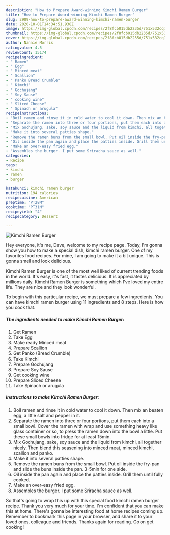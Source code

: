```yaml
---
description: "How to Prepare Award-winning Kimchi Ramen Burger"
title: "How to Prepare Award-winning Kimchi Ramen Burger"
slug: 2989-how-to-prepare-award-winning-kimchi-ramen-burger
date: 2020-10-01T14:34:51.938Z
image: https://img-global.cpcdn.com/recipes/2f8fcb015db2235d/751x532cq70/kimchi-ramen-burger-recipe-main-photo.jpg
thumbnail: https://img-global.cpcdn.com/recipes/2f8fcb015db2235d/751x532cq70/kimchi-ramen-burger-recipe-main-photo.jpg
cover: https://img-global.cpcdn.com/recipes/2f8fcb015db2235d/751x532cq70/kimchi-ramen-burger-recipe-main-photo.jpg
author: Nannie Morris
ratingvalue: 4.5
reviewcount: 15174
recipeingredient:
- " Ramen"
- " Egg"
- " Minced meat"
- " Scallion"
- " Panko Bread Crumble"
- " Kimchi"
- " Gochujang"
- " Soy Sause"
- " cooking wine"
- " Sliced Cheese"
- " Spinach or arugula"
recipeinstructions:
- "Boil ramen and rinse it in cold water to cool it down. Then mix an beaten egg, a little salt and pepper in it."
- "Separate the ramen into three or four portions, put them each into a small bowl. Cover the ramen with wrap and use something heavy like glass container or so, to press the ramen down into the bowl a little. Put these small bowls into fridge for at least 15min."
- "Mix Gochujang, sake, soy sauce and the liquid from kimchi, all together nicely. Then blend this seasening into minced meat, minced kimchi, scallion and panko."
- "Make it into several patties shape."
- "Remove the ramen buns from the small bowl. Put oil inside the fry-pan and slide the buns inside the pan. 3-5min for one side."
- "Oil inside the pan again and place the patties inside. Grill them until fully cooked."
- "Make an over-easy fried egg."
- "Assembles the burger. I put some Sriracha sauce as well."
categories:
- Recipe
tags:
- kimchi
- ramen
- burger

katakunci: kimchi ramen burger 
nutrition: 194 calories
recipecuisine: American
preptime: "PT28M"
cooktime: "PT31M"
recipeyield: "4"
recipecategory: Dessert

---
```



![Kimchi Ramen Burger](https://img-global.cpcdn.com/recipes/2f8fcb015db2235d/751x532cq70/kimchi-ramen-burger-recipe-main-photo.jpg)

Hey everyone, it's me, Dave, welcome to my recipe page. Today, I'm gonna show you how to make a special dish, kimchi ramen burger. One of my favorites food recipes. For mine, I am going to make it a bit unique. This is gonna smell and look delicious.



Kimchi Ramen Burger is one of the most well liked of current trending foods in the world. It's easy, it's fast, it tastes delicious. It is appreciated by millions daily. Kimchi Ramen Burger is something which I've loved my entire life. They are nice and they look wonderful.


To begin with this particular recipe, we must prepare a few ingredients. You can have kimchi ramen burger using 11 ingredients and 8 steps. Here is how you cook that.

<!--inarticleads1-->

##### The ingredients needed to make Kimchi Ramen Burger:

1. Get  Ramen
1. Take  Egg
1. Make ready  Minced meat
1. Prepare  Scallion
1. Get  Panko (Bread Crumble)
1. Take  Kimchi
1. Prepare  Gochujang
1. Prepare  Soy Sause
1. Get  cooking wine
1. Prepare  Sliced Cheese
1. Take  Spinach or arugula




<!--inarticleads2-->

##### Instructions to make Kimchi Ramen Burger:

1. Boil ramen and rinse it in cold water to cool it down. Then mix an beaten egg, a little salt and pepper in it.
1. Separate the ramen into three or four portions, put them each into a small bowl. Cover the ramen with wrap and use something heavy like glass container or so, to press the ramen down into the bowl a little. Put these small bowls into fridge for at least 15min.
1. Mix Gochujang, sake, soy sauce and the liquid from kimchi, all together nicely. Then blend this seasening into minced meat, minced kimchi, scallion and panko.
1. Make it into several patties shape.
1. Remove the ramen buns from the small bowl. Put oil inside the fry-pan and slide the buns inside the pan. 3-5min for one side.
1. Oil inside the pan again and place the patties inside. Grill them until fully cooked.
1. Make an over-easy fried egg.
1. Assembles the burger. I put some Sriracha sauce as well.




So that's going to wrap this up with this special food kimchi ramen burger recipe. Thank you very much for your time. I'm confident that you can make this at home. There's gonna be interesting food at home recipes coming up. Remember to bookmark this page in your browser, and share it to your loved ones, colleague and friends. Thanks again for reading. Go on get cooking!
